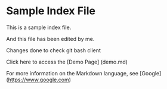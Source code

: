 # Sample Index File

This is a sample index file.

And this file has been edited by me.

Changes done to check git bash client

Click here to access the [Demo Page] (demo.md)

For more information on the Markdown language, see [Google] (https://www.google.com)
